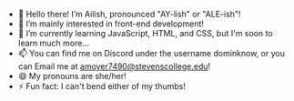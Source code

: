 - 👋 Hello there! I’m Ailish, pronounced "AY-lish" or "ALE-ish"!
- 👀 I’m mainly interested in front-end development!
- 🌱 I’m currently learning JavaScript, HTML, and CSS, but I'm soon to learn much more...
- 📫 You can find me on Discord under the username dominknow, or you can Email me at amoyer7490@stevenscollege.edu!
- 😄 My pronouns are she/her!
- ⚡ Fun fact: I can't bend either of my thumbs!

<!---
amoyer22/amoyer22 is a ✨ special ✨ repository because its `README.md` (this file) appears on your GitHub profile.
You can click the Preview link to take a look at your changes.
--->
